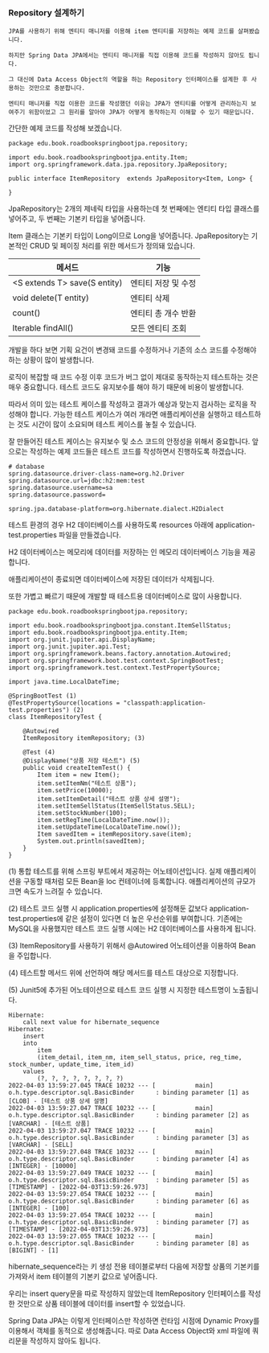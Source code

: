 ### Repository 설계하기

```
JPA를 사용하기 위해 엔티티 매니저를 이용해 item 엔티티를 저장하는 예제 코드를 살펴봤습니다.

하지만 Spring Data JPA에서는 엔티티 매니저를 직접 이용해 코드를 작성하지 않아도 됩니다. 

그 대신에 Data Access Object의 역할을 하는 Repository 인터페이스를 설계한 후 사용하는 것만으로 충분합니다.

엔티티 매니저를 직접 이용한 코드를 작성했던 이유는 JPA가 엔티티를 어떻게 관리하는지 보여주기 위함이었고 그 원리를 알아야 JPA가 어떻게 동작하는지 이해할 수 있기 때문입니다.
```

간단한 예제 코드를 작성해 보겠습니다.

```
package edu.book.roadbookspringbootjpa.repository;

import edu.book.roadbookspringbootjpa.entity.Item;
import org.springframework.data.jpa.repository.JpaRepository;

public interface ItemRepository  extends JpaRepository<Item, Long> {
    
}
```

JpaRepository는 2개의 제네릭 타입을 사용하는데 첫 번째에는 엔티티 타입 클래스를 넣어주고, 두 번째는 기본키 타입을 넣어줍니다.

Item 클래스는 기본키 타입이 Long이므로 Long을 넣어줍니다. JpaRepository는 기본적인 CRUD 및 페이징 처리를 위한 메서드가 정의돼 있습니다.

|메서드|기능|
|----|----|
|\<S extends T\> save(S entity)|엔티티 저장 및 수정|
|void delete(T entity)|엔티티 삭제|
|count()|엔티티 총 개수 반환|
|Iterable<T> findAll()|모든 엔티티 조회|

개발을 하다 보면 기획 요건이 변경돼 코드를 수정하거나 기존의 소스 코드를 수정해야 하는 상황이 많이 발생합니다.

로직이 복잡할 때 코드 수정 이후 코드가 버그 없이 제대로 동작하는지 테스트하는 것은 매우 중요합니다. 테스트 코드도 유지보수를 해야 하기 때문에 비용이 발생합니다.

따라서 의미 있는 테스트 케이스를 작성하고 결과가 예상과 맞는지 검사하는 로직을 작성해야 합니다. 가능한 테스트 케이스가 여러 개라면 애플리케이션을 실행하고 테스트하는 것도 시간이 많이 소요되며 테스트 케이스를 놓칠 수 있습니다.

잘 만들어진 테스트 케이스는 유지보수 및 소스 코드의 안정성을 위해서 중요합니다. 앞으로는 작성하는 예제 코드들은 테스트 코드를 작성하면서 진행하도록 하겠습니다.

```
# database
spring.datasource.driver-class-name=org.h2.Driver
spring.datasource.url=jdbc:h2:mem:test
spring.datasource.username=sa
spring.datasource.password=

spring.jpa.database-platform=org.hibernate.dialect.H2Dialect
```

테스트 환경의 경우 H2 데이터베이스를 사용하도록 resources 아래에 application-test.properties 파일을 만들겠습니다.

H2 데이터베이스는 메모리에 데이터를 저장하는 인 메모리 데이터베이스 기능을 제공합니다. 

애플리케이션이 종료되면 데이터베이스에 저장된 데이터가 삭제됩니다.

또한 가볍고 빠르기 때문에 개발할 때 테스트용 데이터베이스로 많이 사용합니다.

```
package edu.book.roadbookspringbootjpa.repository;

import edu.book.roadbookspringbootjpa.constant.ItemSellStatus;
import edu.book.roadbookspringbootjpa.entity.Item;
import org.junit.jupiter.api.DisplayName;
import org.junit.jupiter.api.Test;
import org.springframework.beans.factory.annotation.Autowired;
import org.springframework.boot.test.context.SpringBootTest;
import org.springframework.test.context.TestPropertySource;

import java.time.LocalDateTime;

@SpringBootTest (1)
@TestPropertySource(locations = "classpath:application-test.properties") (2)
class ItemRepositoryTest {

    @Autowired
    ItemRepository itemRepository; (3)

    @Test (4)
    @DisplayName("상품 저장 테스트") (5)    
    public void createItemTest() {
        Item item = new Item();
        item.setItemNm("테스트 상품");
        item.setPrice(10000);
        item.setItemDetail("테스트 상품 상세 설명");
        item.setItemSellStatus(ItemSellStatus.SELL);
        item.setStockNumber(100);
        item.setRegTime(LocalDateTime.now());
        item.setUpdateTime(LocalDateTime.now());
        Item savedItem = itemRepository.save(item);
        System.out.println(savedItem);
    }
}
```

(1) 통합 테스트를 위해 스프링 부트에서 제공하는 어노테이션입니다. 실제 애플리케이션을 구동할 때처럼 모든 Bean을 loc 컨테이너에 등록합니다. 애플리케이션의 규모가 크면 속도가 느려질 수 있습니다.

(2) 테스트 코드 실행 시 application.properties에 설정해둔 값보다 application-test.properties에 같은 설정이 있다면 더 높은 우선순위를 부여합니다. 기존에는 MySQL을 사용했지만 테스트 코드 실행 시에는 H2 데이터베이스를 사용하게 됩니다.

(3) ItemRepository를 사용하기 위해서 @Autowired 어노테이션을 이용하여 Bean을 주입합니다.

(4) 테스트할 메서드 위에 선언하여 해당 메서드를 테스트 대상으로 지정합니다.

(5) Junit5에 추가된 어노테이션으로 테스트 코드 실행 시 지정한 테스트명이 노출됩니다.

```
Hibernate: 
    call next value for hibernate_sequence
Hibernate: 
    insert 
    into
        item
        (item_detail, item_nm, item_sell_status, price, reg_time, stock_number, update_time, item_id) 
    values
        (?, ?, ?, ?, ?, ?, ?, ?)
2022-04-03 13:59:27.045 TRACE 10232 --- [           main] o.h.type.descriptor.sql.BasicBinder      : binding parameter [1] as [CLOB] - [테스트 상품 상세 설명]
2022-04-03 13:59:27.047 TRACE 10232 --- [           main] o.h.type.descriptor.sql.BasicBinder      : binding parameter [2] as [VARCHAR] - [테스트 상품]
2022-04-03 13:59:27.047 TRACE 10232 --- [           main] o.h.type.descriptor.sql.BasicBinder      : binding parameter [3] as [VARCHAR] - [SELL]
2022-04-03 13:59:27.048 TRACE 10232 --- [           main] o.h.type.descriptor.sql.BasicBinder      : binding parameter [4] as [INTEGER] - [10000]
2022-04-03 13:59:27.049 TRACE 10232 --- [           main] o.h.type.descriptor.sql.BasicBinder      : binding parameter [5] as [TIMESTAMP] - [2022-04-03T13:59:26.973]
2022-04-03 13:59:27.054 TRACE 10232 --- [           main] o.h.type.descriptor.sql.BasicBinder      : binding parameter [6] as [INTEGER] - [100]
2022-04-03 13:59:27.054 TRACE 10232 --- [           main] o.h.type.descriptor.sql.BasicBinder      : binding parameter [7] as [TIMESTAMP] - [2022-04-03T13:59:26.973]
2022-04-03 13:59:27.055 TRACE 10232 --- [           main] o.h.type.descriptor.sql.BasicBinder      : binding parameter [8] as [BIGINT] - [1]
```

hibernate_sequence라는 키 생성 전용 테이블로부터 다음에 저장할 상품의 기본키를 가져와서 item 테이블의 기본키 값으로 넣어줍니다.

우리는 insert query문을 따로 작성하지 않았는데 ItemRepository 인터페이스를 작성한 것만으로 상품 테이블에 데이터를 insert할 수 있었습니다.

Spring Data JPA는 이렇게 인터페이스만 작성하면 런타임 시점에 Dynamic Proxy를 이용해서 객체를 동적으로 생성해줍니다. 따로 Data Access Object와 xml 파일에 쿼리문을 작성하지 않아도 됩니다.
